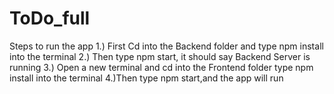 # ToDo_full


Steps to run the app
1.) First Cd into the Backend folder and type npm install into the terminal
2.) Then type npm start, it should say Backend Server is running
3.) Open a new terminal and cd into the Frontend folder type npm install into the terminal
4.)Then type npm start,and the app will run
